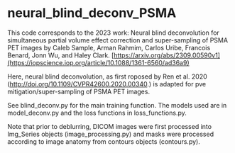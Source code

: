# neural_blind_deconv_PSMA
This code corresponds to the 2023 work: Neural blind deconvolution for simultaneous partial volume effect correction and super-sampling of PSMA PET images by Caleb Sample, Arman Rahmim, Carlos Uribe, Francois Benard, Jonn Wu, and Haley Clark. 
[https://arxiv.org/abs/2309.00590v1](https://iopscience.iop.org/article/10.1088/1361-6560/ad36a9)


Here, neural blind deconvolution, as first roposed by Ren et al. 2020 (http://doi.org/10.1109/CVPR42600.2020.00340.) is adapted for pve mitigation/super-sampling of PSMA PET images.

See blind_deconv.py for the main training function. The models used are in model_deconv.py and the loss functions in loss_functions.py.

Note that prior to deblurring, DICOM images were first processed into Img_Series objects (image_processing.py) and masks were processed according to image anatomy from contours objects (contours.py).
